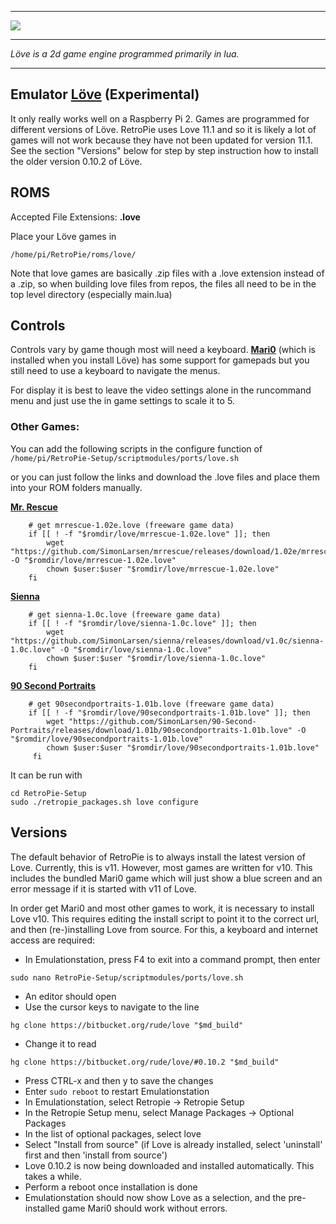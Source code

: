 ***
![](http://dedarwin.net/wp-content/uploads/2015/03/love2d.png)
***
_Löve is a 2d game engine programmed primarily in lua._
***
## Emulator [Löve](https://bitbucket.org/rude/love/src) (Experimental)

It only really works well on a Raspberry Pi 2. Games are programmed for different versions of Löve. RetroPie uses Love 11.1 and so it is likely a lot of games will not work because they have not been updated for version 11.1. See the section "Versions" below for step by step instruction how to install the older version 0.10.2 of Löve.

## ROMS

Accepted File Extensions: **.love**

Place your Löve games in

```
/home/pi/RetroPie/roms/love/
```

Note that love games are basically .zip files with a .love extension instead of a .zip, so when building love files from repos, the files all need to be in the top level directory (especially main.lua)

## Controls

Controls vary by game though most will need a keyboard. [**Mari0**](http://stabyourself.net/mari0/) (which is installed when you install Löve) has some support for gamepads but you still need to use a keyboard to navigate the menus. 

For display it is best to leave the video settings alone in the runcommand menu and just use the in game settings to scale it to 5.

### Other Games:

You can add the following scripts in the configure function of `/home/pi/RetroPie-Setup/scriptmodules/ports/love.sh`

or you can just follow the links and download the .love files and place them into your ROM folders manually.


[**Mr. Rescue**](http://tangramgames.dk/games/mrrescue/)

```
    # get mrrescue-1.02e.love (freeware game data)
    if [[ ! -f "$romdir/love/mrrescue-1.02e.love" ]]; then
        wget "https://github.com/SimonLarsen/mrrescue/releases/download/1.02e/mrrescue1.02e.love" -O "$romdir/love/mrrescue-1.02e.love"
        chown $user:$user "$romdir/love/mrrescue-1.02e.love"
    fi
```


[**Sienna**](http://tangramgames.dk/games/sienna/)

```
    # get sienna-1.0c.love (freeware game data)
    if [[ ! -f "$romdir/love/sienna-1.0c.love" ]]; then
        wget "https://github.com/SimonLarsen/sienna/releases/download/v1.0c/sienna-1.0c.love" -O "$romdir/love/sienna-1.0c.love"
        chown $user:$user "$romdir/love/sienna-1.0c.love"
    fi
```

[**90 Second Portraits**](http://tangramgames.dk/games/90secondportraits/)

```
    # get 90secondportraits-1.01b.love (freeware game data)
    if [[ ! -f "$romdir/love/90secondportraits-1.01b.love" ]]; then
        wget "https://github.com/SimonLarsen/90-Second-Portraits/releases/download/1.01b/90secondportraits-1.01b.love" -O "$romdir/love/90secondportraits-1.01b.love"
        chown $user:$user "$romdir/love/90secondportraits-1.01b.love"
     fi
```

It can be run with

```
cd RetroPie-Setup
sudo ./retropie_packages.sh love configure
```

## Versions

The default behavior of RetroPie is to always install the latest version of Love. Currently, this is v11. However, most games are written for v10. This includes the bundled Mari0 game which will just show a blue screen and an error message if it is started with v11 of Love.

In order get Mari0 and most other games to work, it is necessary to install Love v10. This requires editing the install script to point it to the correct url, and then (re-)installing Love from source. For this, a keyboard and internet access are required:

- In Emulationstation, press F4 to exit into a command prompt, then enter
```
sudo nano RetroPie-Setup/scriptmodules/ports/love.sh
```
- An editor should open
- Use the cursor keys to navigate to the line
```
hg clone https://bitbucket.org/rude/love "$md_build"
```
- Change it to read
```
hg clone https://bitbucket.org/rude/love/#0.10.2 "$md_build"
```
- Press CTRL-x and then y to save the changes
- Enter ```sudo reboot``` to restart Emulationstation
- In Emulationstation, select Retropie -> Retropie Setup
- In the Retropie Setup menu, select Manage Packages -> Optional Packages
- In the list of optional packages, select love
- Select "Install from source" (if Love is already installed, select 'uninstall' first and then 'install from source')
- Love 0.10.2 is now being downloaded and installed automatically. This takes a while.
- Perform a reboot once installation is done
- Emulationstation should now show Love as a selection, and the pre-installed game Mari0 should work without errors.